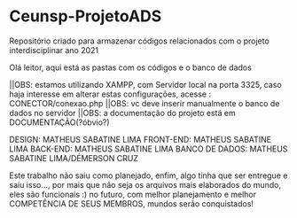 # Ceunsp-ProjetoADS
Repositório criado para armazenar códigos relacionados com o projeto interdisciplinar ano 2021

Olá leitor, aqui está as pastas com os códigos e o banco de dados

||OBS: estamos utilizando XAMPP, com Servidor local na porta 3325, caso haja interesse em alterar estas configurações, acesse : CONECTOR/conexao.php
||OBS: vc deve inserir manualmente o banco de dados no servidor
||OBS: a documentação do projeto está em DOCUMENTAÇÃO(?óbvio?)

DESIGN: MATHEUS SABATINE LIMA
FRONT-END: MATHEUS SABATINE LIMA
BACK-END: MATHEUS SABATINE LIMA
BANCO DE DADOS: MATHEUS SABATINE LIMA/DÉMERSON CRUZ

Este trabalho não saiu como planejado, enfim, algo tinha que ser entregue e saiu isso..., por mais que não seja os arquivos mais elaborados do mundo, eles são funcionais :)
no futuro, com melhor planejamento e melhor COMPETÊNCIA DE SEUS MEMBROS, mundos serão conquistados! 
